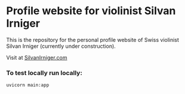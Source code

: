 # Profile website for violinist Silvan Irniger

This is the repository for the personal profile website of Swiss violinist Silvan Irniger (currently under construction).

Visit at [SilvanIrniger.com](http://www.SilvanIrniger.com)

### To test locally run locally:
`uvicorn main:app`
